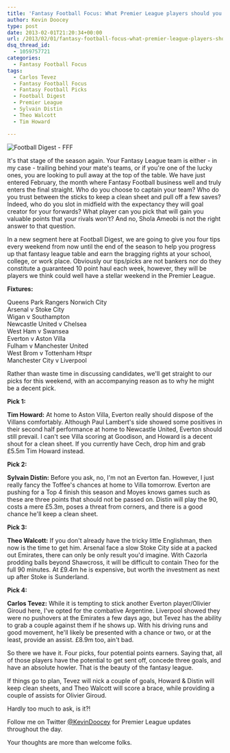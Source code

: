 ```yaml
---
title: 'Fantasy Football Focus: What Premier League players should you look at?'
author: Kevin Doocey
type: post
date: 2013-02-01T21:20:34+00:00
url: /2013/02/01/fantasy-football-focus-what-premier-league-players-should-you-look-at/
dsq_thread_id:
  - 1059757721
categories:
  - Fantasy Football Focus
tags:
  - Carlos Tevez
  - Fantasy Football Focus
  - Fantasy Football Picks
  - Football Digest
  - Premier League
  - Sylvain Distin
  - Theo Walcott
  - Tim Howard

---
```

![Football Digest - FFF](/uploads/2013/02/Fantasy-Football-Focus1.jpg)

It's that stage of the season again. Your Fantasy League team is either - in my case - trailing behind your mate's teams, or if you're one of the lucky ones, you are looking to pull away at the top of the table. We have just entered February, the month where Fantasy Football business well and truly enters the final straight. Who do you choose to captain your team? Who do you trust between the sticks to keep a clean sheet and pull off a few saves? Indeed, who do you slot in midfield with the expectancy they will goal creator for your forwards? What player can you pick that will gain you valuable points that your rivals won't? And no, Shola Ameobi is not the right answer to that question.

In a new segment here at Football Digest, we are going to give you four tips every weekend from now until the end of the season to help you progress up that fantasy league table and earn the bragging rights at your school, college, or work place. Obviously our tips/picks are not bankers nor do they constitute a guaranteed 10 point haul each week, however, they will be players we think could well have a stellar weekend in the Premier League.

**Fixtures:**

Queens Park Rangers Norwich City   
Arsenal v Stoke City   
Wigan v Southampton   
Newcastle United v Chelsea   
West Ham v Swansea   
Everton v Aston Villa   
Fulham v Manchester United   
West Brom v Tottenham Htspr   
Manchester City v Liverpool

Rather than waste time in discussing candidates, we'll get straight to our picks for this weekend, with an accompanying reason as to why he might be a decent pick.

**Pick 1:**

**Tim Howard:** At home to Aston Villa, Everton really should dispose of the Villans comfortably. Although Paul Lambert's side showed some positives in their second half performance at home to Newcastle United, Everton should still prevail. I can't see Villa scoring at Goodison, and Howard is a decent shout for a clean sheet. If you currently have Cech, drop him and grab £5.5m Tim Howard instead.

**Pick 2:**

**Sylvain Distin:** Before you ask, no, I'm not an Everton fan. However, I just really fancy the Toffee's chances at home to Villa tomorrow. Everton are pushing for a Top 4 finish this season and Moyes knows games such as these are three points that should not be passed on. Distin will play the 90, costs a mere £5.3m, poses a threat from corners, and there is a good chance he'll keep a clean sheet.

**Pick 3:**

**Theo Walcott:** If you don't already have the tricky little Englishman, then now is the time to get him. Arsenal face a slow Stoke City side at a packed out Emirates, there can only be only result you'd imagine. With Cazorla prodding balls beyond Shawcross, it will be difficult to contain Theo for the full 90 minutes. At £9.4m he is expensive, but worth the investment as next up after Stoke is Sunderland.

**Pick 4:**

**Carlos Tevez:** While it is tempting to stick another Everton player/Olivier Giroud here, I've opted for the combative Argentine. Liverpool showed they were no pushovers at the Emirates a few days ago, but Tevez has the ability to grab a couple against them if he shows up. With his driving runs and good movement, he'll likely be presented with a chance or two, or at the least, provide an assist. £8.9m too, ain't bad.


So there we have it. Four picks, four potential points earners. Saying that, all of those players have the potential to get sent off, concede three goals, and have an absolute howler. That is the beauty of the fantasy league.

If things go to plan, Tevez will nick a couple of goals, Howard & Distin will keep clean sheets, and Theo Walcott will score a brace, while providing a couple of assists for Olivier Giroud.

Hardly too much to ask, is it?!

Follow me on Twitter [@KevinDoocey](https://twitter.com/kevindoocey) for Premier League updates throughout the day.

Your thoughts are more than welcome folks.
